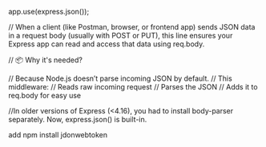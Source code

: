 app.use(express.json()); 

// When a client (like Postman, browser, or frontend app) sends JSON data in a request body (usually with POST or PUT), this line ensures your Express app can read and access that data using req.body.

// 📦 Why it's needed?

// Because Node.js doesn’t parse incoming JSON by default.
// This middleware:
// Reads raw incoming request
// Parses the JSON
// Adds it to req.body for easy use

//In older versions of Express (<4.16), you had to install body-parser separately. Now, express.json() is built-in.


add npm install jdonwebtoken